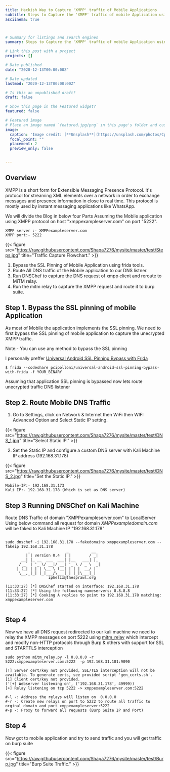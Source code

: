 ```yaml
---
title: Hackish Way to Capture 'XMPP' traffic of Mobile Applications
subtitle: Steps to Capture the 'XMPP' traffic of mobile Application using [frida](https://frida.re/),[DNSChef](https://github.com/iphelix/dnschef) and [mitmrelay](https://github.com/jrmdev/mitm_relay)
asciinema: true



# Summary for listings and search engines
summary: Steps to Capture the 'XMPP' traffic of mobile Application using [frida](https://frida.re/),[DNSChef](https://github.com/iphelix/dnschef) and [mitmrelay](https://github.com/jrmdev/mitm_relay).

# Link this post with a project
projects: []

# Date published
date: "2020-12-13T00:00:00Z"

# Date updated
lastmod: "2020-12-13T00:00:00Z"

# Is this an unpublished draft?
draft: false

# Show this page in the Featured widget?
featured: false

# Featured image
# Place an image named `featured.jpg/png` in this page's folder and customize its options here.
image:
  caption: 'Image credit: [**Unsplash**](https://unsplash.com/photos/CpkOjOcXdUY)'
  focal_point: ""
  placement: 2
  preview_only: false


---
```


## Overview

XMPP is a short form for Extensible Messaging Presence Protocol. It's protocol for streaming XML elements over a network in order to exchange messages and presence information in close to real time. This protocol is mostly used by instant messaging applications like WhatsApp.

We will divide the Blog in below four Parts Assuming the Mobile application using XMPP protocol on host "xmppexampleserver.com" on port "5222".

```
XMPP server :- XMPPexampleserver.com
XMPP port:- 5222

```
{{< figure src="https://raw.githubusercontent.com/Shapa7276/mysite/master/test/Steps.jpg" title="Traffic Capture Flowchart." >}}

1. Bypass the SSL Pinning of Mobile Application using frida tools.
2. Route All DNS traffic of the Mobile application to our DNS listner.
3. Run DNSChef to capture the DNS request of xmpp client and reroute to MiTM relay.
4. Run the mitm relay to capture the XMPP request and route it to burp suite. 


## Step 1. Bypass the SSL pinning of mobile Application

As most of Mobile the application implements the SSL pinning. We need to first bypass the SSL pinning of mobile application to capture the unecrypted XMPP traffic.   

 Note:-  You can use any method to bypass the SSL pinning

I personally preffer [Universal Android SSL Pinning Bypass with Frida](https://codeshare.frida.re/@pcipolloni/universal-android-ssl-pinning-bypass-with-frida/)

```
$ frida --codeshare pcipolloni/universal-android-ssl-pinning-bypass-with-frida -f YOUR_BINARY

```
Assuming that application SSL pinning is bypassed now lets route unecrypted traffic DNS listener 


## Step 2. Route Mobile DNS Traffic 

 1. Go to Settings, click on Network & Internet then WiFi then WIFI Advanced Option and Select Static IP setting.

 {{< figure src="https://raw.githubusercontent.com/Shapa7276/mysite/master/test/DNS_1.jpg" title="Select Static IP." >}}

 2. Set the Static IP and configure a custom DNS server with Kali Machine IP address (192.168.31.178) 

{{< figure src="https://raw.githubusercontent.com/Shapa7276/mysite/master/test/DNS_2.jpg" title="Set the Static IP." >}}

 ```
 Mobile-IP:- 192.168.31.173
 Kali IP:- 192.168.31.178 (Which is set as DNS server)

 ```

## Step 3  Running DNSChef on Kali Machine

Route DNS Traffic of domain "XMPPexampleserver.com" to LocalServer Using below command all request for domain *XMPPexampledomain.com* will be faked to Kali Machine IP "192.168.31.178"


```

sudo dnschef -i 192.168.31.178 --fakedomains xmppexampleserver.com --fakeip 192.168.31.178 
          _                _          __  
         | | version 0.4  | |        / _| 
       __| |_ __  ___  ___| |__   ___| |_ 
      / _` | '_ \/ __|/ __| '_ \ / _ \  _|
     | (_| | | | \__ \ (__| | | |  __/ |  
      \__,_|_| |_|___/\___|_| |_|\___|_|  
                   iphelix@thesprawl.org  

(11:33:27) [*] DNSChef started on interface: 192.168.31.178
(11:33:27) [*] Using the following nameservers: 8.8.8.8
(11:33:27) [*] Cooking A replies to point to 192.168.31.178 matching: xmppexampleserver.com


```



## Step 4  

Now we have all DNS request redirected to our kali machine  we need to relay the XMPP messages on port 5222 using 
[mitm_relay](https://github.com/jrmdev/mitm_relay) which intercept and modify non-HTTP protocols through Burp & others with support for SSL and STARTTLS interception



```
sudo python mitm_relay.py -l 0.0.0.0 -r 5222:xmppexampleserver.com:5222  -p 192.168.31.101:9090 

[!] Server cert/key not provided, SSL/TLS interception will not be available. To generate certs, see provided script 'gen_certs.sh'.
[i] Client cert/key not provided.
('[+] Webserver listening on', ('192.168.31.178', 49999))
[+] Relay listening on tcp 5222 -> xmppexampleserver.com:5222

#-l -: Address the relays will listen on  0.0.0.0
#-r -: Create new relays on port to 5222 to route all traffic to orginal domain and port xmppexampleserver:5222
#-p -: Proxy to forward all requests (Burp Suite IP and Port)
```
## Step 4  

Now got to mobile application and try to send traffic and you will get traffic on burp suite

{{< figure src="https://raw.githubusercontent.com/Shapa7276/mysite/master/test/Burp.jpg" title="Burp Suite Traffic." >}}




